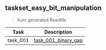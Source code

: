 ## taskset_easy_bit_manipulation

> Auto generated ReadMe

| Task     | Description                                                              |
|----------|--------------------------------------------------------------------------|
| task_001 | [task_001_binary_gap](taskset_easy_bit_manipulation/task_001_binary_gap) |

